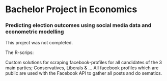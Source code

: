 # Bachelor Project in Economics

### Predicting election outcomes using social media data and econometric modelling

This project was not completed. 

The R-scrips:

Custom solutions for scraping facebook-profiles for all candidates of the 3 main parties; Conservatives, Liberals & ...
All facebook profiles which are public are used with the Facebook API to gather all posts and do sematics.

